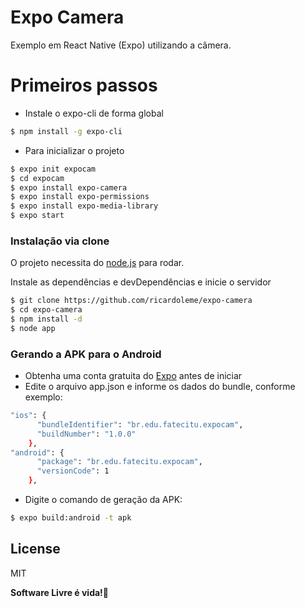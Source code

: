 # Expo Camera
Exemplo em React Native (Expo) utilizando a câmera.


# Primeiros passos

  - Instale o expo-cli de forma global
```sh
$ npm install -g expo-cli
```
  - Para inicializar o projeto
```sh
$ expo init expocam
$ cd expocam
$ expo install expo-camera
$ expo install expo-permissions
$ expo install expo-media-library
$ expo start
```
 
### Instalação via clone

O projeto necessita do [node.js] para rodar.

Instale as dependências e devDependências e inicie o servidor

```sh
$ git clone https://github.com/ricardoleme/expo-camera
$ cd expo-camera
$ npm install -d
$ node app
```
### Gerando a APK para o Android 

- Obtenha uma conta gratuita do [Expo] antes de iniciar
- Edite o arquivo app.json e informe os dados do bundle, conforme exemplo:

```sh
"ios": {
      "bundleIdentifier": "br.edu.fatecitu.expocam",
      "buildNumber": "1.0.0"
    },
"android": {
      "package": "br.edu.fatecitu.expocam",
      "versionCode": 1
    },
```
- Digite o comando de geração da APK:
```sh
$ expo build:android -t apk
```
License
----

MIT


**Software Livre é vida!🐧**



   [node.js]: <http://nodejs.org>
   [Expo]: <https://expo.io/signup>
  


